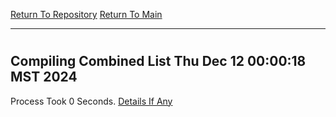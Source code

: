 [Return To Repository](https://github.com/DigitalWarrior/piholeparser/)
[Return To Main](https://github.com/DigitalWarrior/piholeparser/blob/master/RecentRunLogs/Mainlog.md)
____________________________________
# 
## Compiling Combined List Thu Dec 12 00:00:18 MST 2024
Process Took 0 Seconds.
[Details If Any](https://github.com/DigitalWarrior/piholeparser/blob/master/RecentRunLogs/TopLevelScripts/45-Compiling-Combined-Whitelist/60-Compiling-Combined-List.md)


